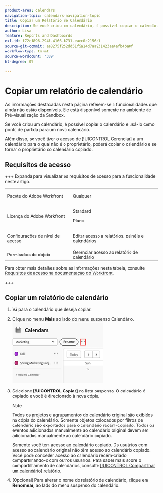 ```yaml
---
product-area: calendars
navigation-topic: calendars-navigation-topic
title: Copiar um Relatório de Calendário
description: Se você criou um calendário, é possível copiar o calendário e usá-lo como ponto de partida para um novo calendário.
author: Lisa
feature: Reports and Dashboards
exl-id: f72cf896-294f-4166-b731-eaec0c2156b1
source-git-commit: aa8275f252dd51f5a14d7aa931423aa4afb4ba8f
workflow-type: tm+mt
source-wordcount: '309'
ht-degree: 0%

---
```


# Copiar um relatório de calendário

<span class="preview">As informações destacadas nesta página referem-se a funcionalidades que ainda não estão disponíveis. Ele está disponível somente no ambiente de Pré-visualização da Sandbox.</span>

Se você criou um calendário, é possível copiar o calendário e usá-lo como ponto de partida para um novo calendário.

Além disso, se você tiver o acesso de [!UICONTROL Gerenciar] a um calendário para o qual não é o proprietário, poderá copiar o calendário e se tornar o proprietário do calendário copiado.

## Requisitos de acesso

+++ Expanda para visualizar os requisitos de acesso para a funcionalidade neste artigo.

<table style="table-layout:auto"> 
 <col> 
 </col> 
 <col> 
 </col> 
 <tbody> 
  <tr> 
   <td role="rowheader">Pacote do Adobe Workfront</td> 
   <td> <p>Qualquer</p> </td> 
  </tr> 
  <tr> 
   <td role="rowheader">Licença do Adobe Workfront</td> 
   <td><p>Standard</p>
       <p>Plano</p></td> 
  </tr> 
  <tr> 
   <td role="rowheader">Configurações de nível de acesso</td> 
   <td> <p> Editar acesso a relatórios, painéis e calendários</p></td> 
  </tr> 
  <tr> 
   <td role="rowheader">Permissões de objeto</td> 
   <td>Gerenciar acesso ao relatório de calendário</td> 
  </tr> 
 </tbody> 
</table>

Para obter mais detalhes sobre as informações nesta tabela, consulte [Requisitos de acesso na documentação do Workfront](/help/quicksilver/administration-and-setup/add-users/access-levels-and-object-permissions/access-level-requirements-in-documentation.md).

+++


## Copiar um relatório de calendário

1. Vá para o calendário que deseja copiar.
1. Clique no menu **Mais** ao lado do menu suspenso Calendário.
   ![menu de calendário a mais](assets/more-menu-calendar.png)

1. Selecione **[!UICONTROL Copiar]** na lista suspensa. O calendário é copiado e você é direcionado à nova cópia.


   >[!NOTE]
   >
   >Todos os projetos e agrupamentos do calendário original são exibidos na cópia do calendário. Somente objetos colocados por filtros de calendário são exportados para o calendário recém-copiado. Todos os eventos adicionados manualmente ao calendário original devem ser adicionados manualmente ao calendário copiado.
   >
   >Somente você tem acesso ao calendário copiado. Os usuários com acesso ao calendário original não têm acesso ao calendário copiado. Você pode conceder acesso ao calendário recém-criado compartilhando-o com outros usuários. Para saber mais sobre o compartilhamento de calendários, consulte [[!UICONTROL Compartilhar um calendário] relatório](../../../reports-and-dashboards/reports/calendars/share-a-calendar-report.md).

1. (Opcional) Para alterar o nome do relatório de calendário, clique em **Renomear**, ao lado do menu suspenso do calendário.
